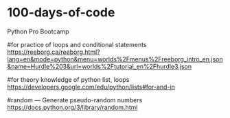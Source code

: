 # 100-days-of-code
Python Pro Bootcamp


#for practice of loops and conditional statements
https://reeborg.ca/reeborg.html?lang=en&mode=python&menu=worlds%2Fmenus%2Freeborg_intro_en.json&name=Hurdle%203&url=worlds%2Ftutorial_en%2Fhurdle3.json



#for theory knowledge of python list, loops
https://developers.google.com/edu/python/lists#for-and-in




#random — Generate pseudo-random numbers
https://docs.python.org/3/library/random.html
